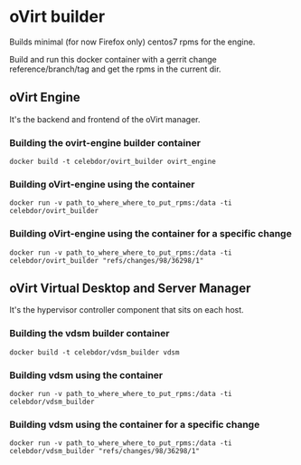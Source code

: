 # oVirt builder

Builds minimal (for now Firefox only) centos7 rpms for the engine.

Build and run this docker container with a gerrit change reference/branch/tag
and get the rpms in the current dir.

## oVirt Engine

It's the backend and frontend of the oVirt manager.

### Building the ovirt-engine builder container
```
docker build -t celebdor/ovirt_builder ovirt_engine
```

### Building oVirt-engine using the container
```
docker run -v path_to_where_where_to_put_rpms:/data -ti celebdor/ovirt_builder
```

### Building oVirt-engine using the container for a specific change
```
docker run -v path_to_where_where_to_put_rpms:/data -ti  celebdor/ovirt_builder "refs/changes/98/36298/1"
```

## oVirt Virtual Desktop and Server Manager

It's the hypervisor controller component that sits on each host.

### Building the vdsm builder container
```
docker build -t celebdor/vdsm_builder vdsm
```

### Building vdsm using the container
```
docker run -v path_to_where_where_to_put_rpms:/data -ti celebdor/vdsm_builder
```

### Building vdsm using the container for a specific change
```
docker run -v path_to_where_where_to_put_rpms:/data -ti  celebdor/vdsm_builder "refs/changes/98/36298/1"
```
